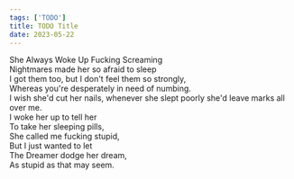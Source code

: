 ```yaml
---
tags: ['TODO']
title: TODO Title
date: 2023-05-22
---
```


She Always Woke Up Fucking Screaming  
Nightmares made her so afraid to sleep  
I got them too, but I don't feel them so strongly,  
Whereas you're desperately in need of numbing.  
I wish she'd cut her nails, whenever she slept poorly she'd leave marks all over me.  
I woke her up to tell her  
To take her sleeping pills,  
She called me fucking stupid,  
But I just wanted to let  
The Dreamer dodge her dream,  
As stupid as that may seem.  

